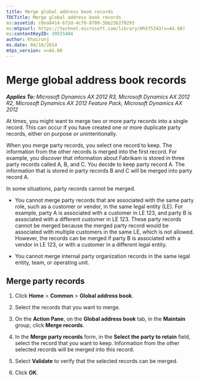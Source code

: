 ```yaml
---
title: Merge global address book records
TOCTitle: Merge global address book records
ms:assetid: c0ea8414-672d-4cf0-8700-3bb23b2f0293
ms:mtpsurl: https://technet.microsoft.com/library/Hh575243(v=AX.60)
ms:contentKeyID: 39555404
author: Khairunj
ms.date: 04/18/2014
mtps_version: v=AX.60
---
```


# Merge global address book records 


_**Applies To:** Microsoft Dynamics AX 2012 R3, Microsoft Dynamics AX 2012 R2, Microsoft Dynamics AX 2012 Feature Pack, Microsoft Dynamics AX 2012_

At times, you might want to merge two or more party records into a single record. This can occur if you have created one or more duplicate party records, either on purpose or unintentionally.

When you merge party records, you select one record to keep. The information from the other records is merged into the first record. For example, you discover that information about Fabrikam is stored in three party records called A, B, and C. You decide to keep party record A. The information that is stored in party records B and C will be merged into party record A.

In some situations, party records cannot be merged.

  - You cannot merge party records that are associated with the same party role, such as a customer or vendor, in the same legal entity (LE). For example, party A is associated with a customer in LE 123, and party B is associated with a different customer in LE 123. These party records cannot be merged because the merged party record would be associated with multiple customers in the same LE, which is not allowed. However, the records can be merged if party B is associated with a vendor in LE 123, or with a customer in a different legal entity.

  - You cannot merge internal party organization records in the same legal entity, team, or operating unit.

## Merge party records

1.  Click **Home** \> **Common** \> **Global address book**.

2.  Select the records that you want to merge.

3.  On the **Action Pane**, on the **Global address book** tab, in the **Maintain** group, click **Merge records**.

4.  In the **Merge party records** form, in the **Select the party to retain** field, select the record that you want to keep. Information from the other selected records will be merged into this record.

5.  Select **Validate** to verify that the selected records can be merged.

6.  Click **OK**.

  


